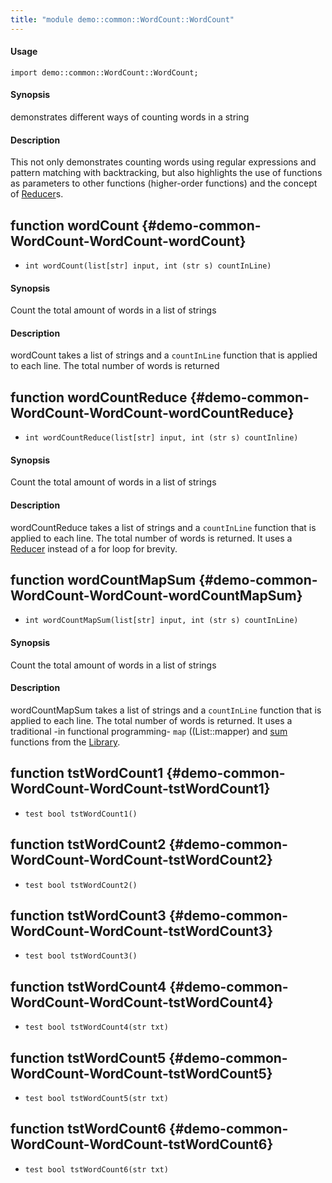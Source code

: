 ```yaml
---
title: "module demo::common::WordCount::WordCount"
---
```


#### Usage

`import demo::common::WordCount::WordCount;`

#### Synopsis

demonstrates different ways of counting words in a string

#### Description


This not only demonstrates counting words using regular expressions and pattern matching with backtracking,
but also highlights the use of functions as parameters to other functions (higher-order functions)
and the concept of [Reducer](../../../../Rascal/Expressions/Reducer/index.md)s.


## function wordCount {#demo-common-WordCount-WordCount-wordCount}

* ``int wordCount(list[str] input, int (str s) countInLine)``

#### Synopsis

Count the total amount of words in a list of strings

#### Description


wordCount takes a list of strings and a `countInLine` function
that is applied to each line. The total number of words is returned

## function wordCountReduce {#demo-common-WordCount-WordCount-wordCountReduce}

* ``int wordCountReduce(list[str] input, int (str s) countInline)``

#### Synopsis

Count the total amount of words in a list of strings

#### Description


wordCountReduce takes a list of strings and a `countInLine` function
that is applied to each line. The total number of words is returned.
It uses a [Reducer](../../../../Rascal/Expressions/Reducer/index.md) instead of a for loop for brevity.

## function wordCountMapSum {#demo-common-WordCount-WordCount-wordCountMapSum}

* ``int wordCountMapSum(list[str] input, int (str s) countInLine)``

#### Synopsis

Count the total amount of words in a list of strings

#### Description


wordCountMapSum takes a list of strings and a `countInLine` function
that is applied to each line. The total number of words is returned.
It uses a traditional -in functional programming- `map` ((List::mapper) and [sum](../../../../Library/List.md#List-sum) functions from the [Library](../../../../Library/index.md).

## function tstWordCount1 {#demo-common-WordCount-WordCount-tstWordCount1}

* ``test bool tstWordCount1()``

## function tstWordCount2 {#demo-common-WordCount-WordCount-tstWordCount2}

* ``test bool tstWordCount2()``

## function tstWordCount3 {#demo-common-WordCount-WordCount-tstWordCount3}

* ``test bool tstWordCount3()``

## function tstWordCount4 {#demo-common-WordCount-WordCount-tstWordCount4}

* ``test bool tstWordCount4(str txt)``

## function tstWordCount5 {#demo-common-WordCount-WordCount-tstWordCount5}

* ``test bool tstWordCount5(str txt)``

## function tstWordCount6 {#demo-common-WordCount-WordCount-tstWordCount6}

* ``test bool tstWordCount6(str txt)``

